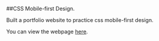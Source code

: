 ##CSS Mobile-first Design.

Built a portfolio website to practice css mobile-first design. 

You can view the webpage [here](https://bryantigwebuike.github.io/css_mobile_first_design/).
